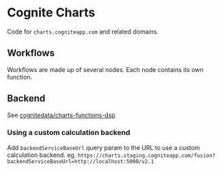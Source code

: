 # Cognite Charts

Code for `charts.cogniteapp.com` and related domains.

## Workflows

Workflows are made up of several nodes. Each node contains its own function.

## Backend

See [cognitedata/charts-functions-dsp](https://github.com/cognitedata/charts-functions-dsp)

### Using a custom calculation backend

Add `backendServiceBaseUrl` query param to the URL to use a custom calculation backend.
eg. `https://charts.staging.cogniteapp.com/fusion?backendServiceBaseUrl=http://localhost:5000/v2.1`
